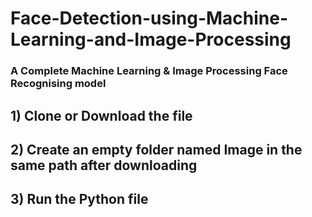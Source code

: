 # Face-Detection-using-Machine-Learning-and-Image-Processing

### A Complete Machine Learning & Image Processing Face Recognising model 


## 1) Clone or Download the file 
## 2) Create an empty folder named Image in the same path after downloading 
## 3) Run the Python file
